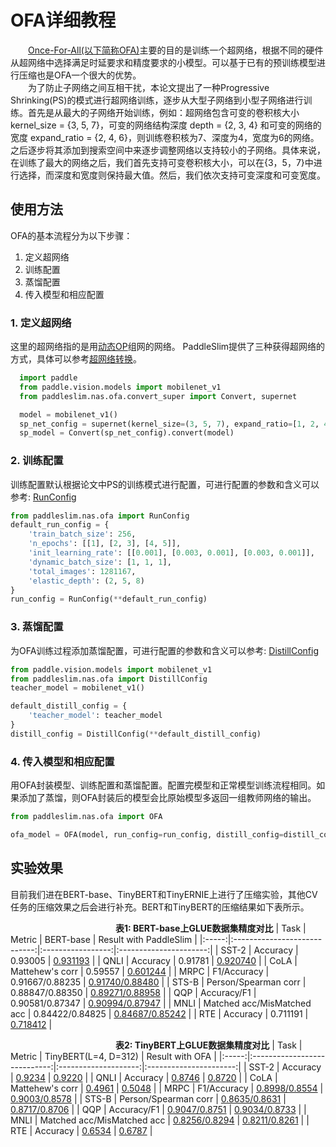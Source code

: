 # OFA详细教程

&emsp;&emsp;[Once-For-All(以下简称OFA)](https://arxiv.org/abs/1908.09791)主要的目的是训练一个超网络，根据不同的硬件从超网络中选择满足时延要求和精度要求的小模型。可以基于已有的预训练模型进行压缩也是OFA一个很大的优势。  
&emsp;&emsp;为了防止子网络之间互相干扰，本论文提出了一种Progressive Shrinking(PS)的模式进行超网络训练，逐步从大型子网络到小型子网络进行训练。首先是从最大的子网络开始训练，例如：超网络包含可变的卷积核大小 kernel_size = {3, 5, 7}，可变的网络结构深度 depth = {2, 3, 4} 和可变的网络的宽度 expand_ratio = {2, 4, 6}，则训练卷积核为7、深度为4，宽度为6的网络。之后逐步将其添加到搜索空间中来逐步调整网络以支持较小的子网络。具体来说，在训练了最大的网络之后，我们首先支持可变卷积核大小，可以在{3，5，7}中进行选择，而深度和宽度则保持最大值。然后，我们依次支持可变深度和可变宽度。

## 使用方法

OFA的基本流程分为以下步骤：
1. 定义超网络
2. 训练配置
3. 蒸馏配置
4. 传入模型和相应配置

### 1. 定义超网络
   这里的超网络指的是用[动态OP](https://paddleslim.readthedocs.io/zh_CN/latest/api_cn/dygraph/ofa/ofa_layer_api.html)组网的网络。
   PaddleSlim提供了三种获得超网络的方式，具体可以参考[超网络转换](https://paddleslim.readthedocs.io/zh_CN/latest/api_cn/dygraph/ofa/convert_supernet_api.html)。

```python
  import paddle
  from paddle.vision.models import mobilenet_v1
  from paddleslim.nas.ofa.convert_super import Convert, supernet

  model = mobilenet_v1()
  sp_net_config = supernet(kernel_size=(3, 5, 7), expand_ratio=[1, 2, 4])
  sp_model = Convert(sp_net_config).convert(model)
```

### 2. 训练配置
   训练配置默认根据论文中PS的训练模式进行配置，可进行配置的参数和含义可以参考: [RunConfig](https://paddleslim.readthedocs.io/zh_CN/latest/api_cn/dygraph/ofa/ofa_api.html)

```python
from paddleslim.nas.ofa import RunConfig
default_run_config = {
    'train_batch_size': 256,
    'n_epochs': [[1], [2, 3], [4, 5]],
    'init_learning_rate': [[0.001], [0.003, 0.001], [0.003, 0.001]],
    'dynamic_batch_size': [1, 1, 1],
    'total_images': 1281167,
    'elastic_depth': (2, 5, 8)
}
run_config = RunConfig(**default_run_config)
```

### 3. 蒸馏配置
  为OFA训练过程添加蒸馏配置，可进行配置的参数和含义可以参考: [DistillConfig](https://paddleslim.readthedocs.io/zh_CN/latest/api_cn/dygraph/ofa/ofa_api.html#distillconfig)

```python
from paddle.vision.models import mobilenet_v1
from paddleslim.nas.ofa import DistillConfig
teacher_model = mobilenet_v1()

default_distill_config = {
    'teacher_model': teacher_model
}
distill_config = DistillConfig(**default_distill_config)
```

### 4. 传入模型和相应配置
  用OFA封装模型、训练配置和蒸馏配置。配置完模型和正常模型训练流程相同。如果添加了蒸馏，则OFA封装后的模型会比原始模型多返回一组教师网络的输出。
```python
from paddleslim.nas.ofa import OFA

ofa_model = OFA(model, run_config=run_config, distill_config=distill_config)
```

## 实验效果

目前我们进在BERT-base、TinyBERT和TinyERNIE上进行了压缩实验，其他CV任务的压缩效果之后会进行补充。BERT和TinyBERT的压缩结果如下表所示。

&emsp;&emsp;&emsp;&emsp;&emsp;&emsp;&emsp;&emsp;&emsp;&emsp;&emsp;&emsp;<strong>表1: BERT-base上GLUE数据集精度对比</strong>
| Task  | Metric                       | BERT-base         | Result with PaddleSlim |
|:-----:|:----------------------------:|:-----------------:|:----------------------:|
| SST-2 | Accuracy                     |      0.93005      |     [0.931193]()       |
| QNLI  | Accuracy                     |      0.91781      |     [0.920740]()       |
| CoLA  | Mattehew's corr              |      0.59557      |     [0.601244]()       |
| MRPC  | F1/Accuracy                  |  0.91667/0.88235  |  [0.91740/0.88480]()   |
| STS-B | Person/Spearman corr         |  0.88847/0.88350  |  [0.89271/0.88958]()   |
| QQP   | Accuracy/F1                  |  0.90581/0.87347  |  [0.90994/0.87947]()   |
| MNLI  | Matched acc/MisMatched acc   |  0.84422/0.84825  |  [0.84687/0.85242]()   |
| RTE   | Accuracy                     |      0.711191     |     [0.718412]()       |


&emsp;&emsp;&emsp;&emsp;&emsp;&emsp;&emsp;&emsp;&emsp;&emsp;&emsp;&emsp;<strong>表2: TinyBERT上GLUE数据集精度对比</strong>
| Task  | Metric                       | TinyBERT(L=4, D=312) |     Result with OFA    |
|:-----:|:----------------------------:|:--------------------:|:----------------------:|
| SST-2 | Accuracy                     |     [0.9234]()       |      [0.9220]()        |
| QNLI  | Accuracy                     |     [0.8746]()       |      [0.8720]()        |
| CoLA  | Mattehew's corr              |     [0.4961]()       |      [0.5048]()        |
| MRPC  | F1/Accuracy                  |  [0.8998/0.8554]()   |   [0.9003/0.8578]()    |
| STS-B | Person/Spearman corr         |  [0.8635/0.8631]()   |   [0.8717/0.8706]()    |
| QQP   | Accuracy/F1                  |  [0.9047/0.8751]()   |   [0.9034/0.8733]()    |
| MNLI  | Matched acc/MisMatched acc   |  [0.8256/0.8294]()   |   [0.8211/0.8261]()    |
| RTE   | Accuracy                     |     [0.6534]()       |      [0.6787]()        |
